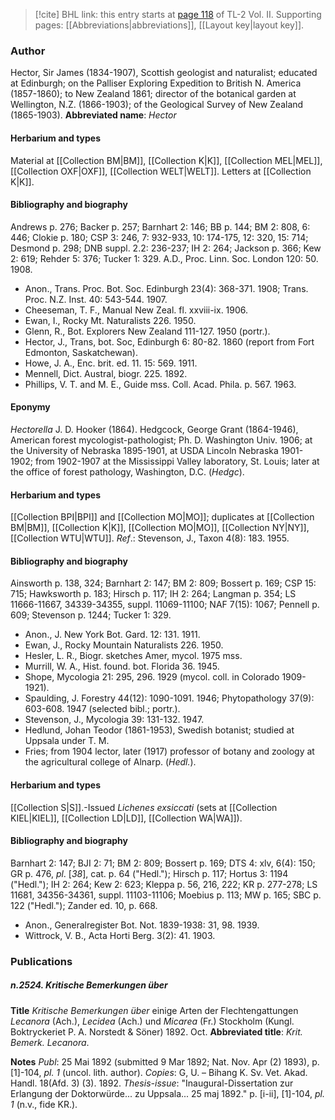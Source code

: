> [!cite] BHL link: this entry starts at [page 118](https://www.biodiversitylibrary.org/page/33068360) of TL-2 Vol. II.
> Supporting pages: [[Abbreviations|abbreviations]], [[Layout key|layout key]].

### Author

Hector, Sir James (1834-1907), Scottish geologist and naturalist; educated at Edinburgh; on the Palliser Exploring Expedition to British N. America (1857-1860); to New Zealand 1861; director of the botanical garden at Wellington, N.Z. (1866-1903); of the Geological Survey of New Zealand (1865-1903). 
**Abbreviated name**: *Hector*

#### Herbarium and types

Material at [[Collection BM|BM]], [[Collection K|K]], [[Collection MEL|MEL]], [[Collection OXF|OXF]], [[Collection WELT|WELT]]. Letters at [[Collection K|K]].

#### Bibliography and biography

Andrews p. 276; Backer p. 257; Barnhart 2: 146; BB p. 144; BM 2: 808, 6: 446; Clokie p. 180; CSP 3: 246, 7: 932-933, 10: 174-175, 12: 320, 15: 714; Desmond p. 298; DNB suppl. 2.2: 236-237; IH 2: 264; Jackson p. 366; Kew 2: 619; Rehder 5: 376; Tucker 1: 329. A.D., Proc. Linn. Soc. London 120: 50. 1908.
- Anon., Trans. Proc. Bot. Soc. Edinburgh 23(4): 368-371. 1908; Trans. Proc. N.Z. Inst. 40: 543-544. 1907.
- Cheeseman, T. F., Manual New Zeal. fl. xxviii-ix. 1906.
- Ewan, I., Rocky Mt. Naturalists 226. 1950.
- Glenn, R., Bot. Explorers New Zealand 111-127. 1950 (portr.).
- Hector, J., Trans, bot. Soc, Edinburgh 6: 80-82. 1860 (report from Fort Edmonton, Saskatchewan).
- Howe, J. A., Enc. brit. ed. 11. 15: 569. 1911.
- Mennell, Dict. Austral, biogr. 225. 1892.
- Phillips, V. T. and M. E., Guide mss. Coll. Acad. Phila. p. 567. 1963.

#### Eponymy

*Hectorella* J. D. Hooker (1864).
Hedgcock, George Grant (1864-1946), American forest mycologist-pathologist; Ph. D. Washington Univ. 1906; at the University of Nebraska 1895-1901, at USDA Lincoln Nebraska 1901-1902; from 1902-1907 at the Mississippi Valley laboratory, St. Louis; later at the office of forest pathology, Washington, D.C. (*Hedgc*).

#### Herbarium and types

[[Collection BPI|BPI]] and [[Collection MO|MO]]; duplicates at [[Collection BM|BM]], [[Collection K|K]], [[Collection MO|MO]], [[Collection NY|NY]], [[Collection WTU|WTU]].
*Ref*.: Stevenson, J., Taxon 4(8): 183. 1955.

#### Bibliography and biography

Ainsworth p. 138, 324; Barnhart 2: 147; BM 2: 809; Bossert p. 169; CSP 15: 715; Hawksworth p. 183; Hirsch p. 117; IH 2: 264; Langman p. 354; LS 11666-11667, 34339-34355, suppl. 11069-11100; NAF 7(15): 1067; Pennell p. 609; Stevenson p. 1244; Tucker 1: 329.
- Anon., J. New York Bot. Gard. 12: 131. 1911.
- Ewan, J., Rocky Mountain Naturalists 226. 1950.
- Hesler, L. R., Biogr. sketches Amer, mycol. 1975 mss.
- Murrill, W. A., Hist. found. bot. Florida 36. 1945.
- Shope, Mycologia 21: 295, 296. 1929 (mycol. coll. in Colorado 1909-1921).
- Spaulding, J. Forestry 44(12): 1090-1091. 1946; Phytopathology 37(9): 603-608. 1947 (selected bibl.; portr.).
- Stevenson, J., Mycologia 39: 131-132. 1947.
- Hedlund, Johan Teodor (1861-1953), Swedish botanist; studied at Uppsala under T. M.
- Fries; from 1904 lector, later (1917) professor of botany and zoology at the agricultural college of Alnarp. (*Hedl.*).

#### Herbarium and types

[[Collection S|S]].-Issued *Lichenes exsiccati* (sets at [[Collection KIEL|KIEL]], [[Collection LD|LD]], [[Collection WA|WA]]).

#### Bibliography and biography

Barnhart 2: 147; BJI 2: 71; BM 2: 809; Bossert p. 169; DTS 4: xlv, 6(4): 150; GR p. 476, *pl*. \[*38*\], cat. p. 64 ("Hedl."); Hirsch p. 117; Hortus 3: 1194 ("Hedl."); IH 2: 264; Kew 2: 623; Kleppa p. 56, 216, 222; KR p. 277-278; LS 11681, 34356-34361, suppl. 11103-11106; Moebius p. 113; MW p. 165; SBC p. 122 ("Hedl."); Zander ed. 10, p. 668.
- Anon., Generalregister Bot. Not. 1839-1938: 31, 98. 1939.
- Wittrock, V. B., Acta Horti Berg. 3(2): 41. 1903.

### Publications

##### n.2524. Kritische Bemerkungen über

**Title**
*Kritische Bemerkungen über* einige Arten der Flechtengattungen *Lecanora* (Ach.), *Lecidea* (Ach.) und *Micarea* (Fr.) Stockholm (Kungl. Boktryckeriet P. A. Norstedt & Söner) 1892. Oct.
**Abbreviated title**: *Krit. Bemerk. Lecanora*.

**Notes**
*Publ*: 25 Mai 1892 (submitted 9 Mar 1892; Nat. Nov. Apr (2) 1893), p. \[1\]-104, *pl. 1* (uncol.
lith. author). *Copies*: G, U. – Bihang K. Sv. Vet. Akad. Handl. 18(Afd. 3) (3). 1892.
*Thesis-issue*: "Inaugural-Dissertation zur Erlangung der Doktorwürde... zu Uppsala...
25 maj 1892." p. \[i-ii\], \[1\]-104, *pl. 1* (n.v., fide KR.).

